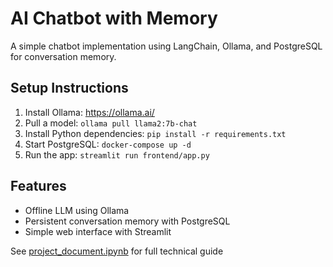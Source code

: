 # AI Chatbot with Memory

A simple chatbot implementation using LangChain, Ollama, and PostgreSQL for conversation memory.

## Setup Instructions

1. Install Ollama: https://ollama.ai/
2. Pull a model: `ollama pull llama2:7b-chat`
3. Install Python dependencies: `pip install -r requirements.txt`
4. Start PostgreSQL: `docker-compose up -d`
5. Run the app: `streamlit run frontend/app.py`

## Features

- Offline LLM using Ollama
- Persistent conversation memory with PostgreSQL
- Simple web interface with Streamlit

See [project_document.ipynb](https://github.com/sclauguico/ai-chatbot-assessment/tree/main/notebook) for full technical guide